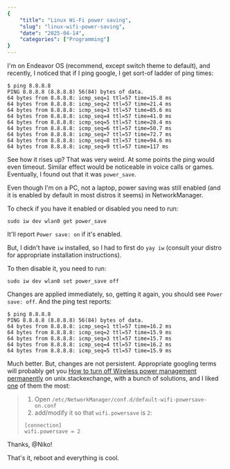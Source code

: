 ```yaml
---
{
    "title": "Linux Wi-Fi power saving",
    "slug": "linux-wifi-power-saving",
    "date": "2025-04-14",
    "categories": ["Programming"]
}
---
```


I'm on Endeavor OS (recommend, except switch theme to default), and recently, I noticed that if I ping google, I get sort-of ladder of ping times:

```
$ ping 8.8.8.8                       
PING 8.8.8.8 (8.8.8.8) 56(84) bytes of data.
64 bytes from 8.8.8.8: icmp_seq=1 ttl=57 time=15.8 ms
64 bytes from 8.8.8.8: icmp_seq=2 ttl=57 time=21.4 ms
64 bytes from 8.8.8.8: icmp_seq=3 ttl=57 time=85.6 ms
64 bytes from 8.8.8.8: icmp_seq=4 ttl=57 time=41.0 ms
64 bytes from 8.8.8.8: icmp_seq=5 ttl=57 time=28.4 ms
64 bytes from 8.8.8.8: icmp_seq=6 ttl=57 time=50.7 ms
64 bytes from 8.8.8.8: icmp_seq=7 ttl=57 time=72.7 ms
64 bytes from 8.8.8.8: icmp_seq=8 ttl=57 time=94.6 ms
64 bytes from 8.8.8.8: icmp_seq=9 ttl=57 time=117 ms
```

See how it rises up? That was very weird. At some points the ping would even timeout. Similar effect would be noticeable in voice calls or games. Eventually, I found out that it was `power_save`.

Even though I'm on a PC, not a laptop, power saving was still enabled (and it is enabled by default in most distros it seems) in NetworkManager.

To check if you have it enabled or disabled you need to run:

```shell
sudo iw dev wlan0 get power_save
```

It'll report `Power save: on` if it's enabled.

But, I didn't have `iw` installed, so I had to first do `yay iw` (consult your distro for appropriate installation instructions).

To then disable it, you need to run:

```shell
sudo iw dev wlan0 set power_save off
```

Changes are applied immediately, so, getting it again, you should see `Power save: off`. And the ping test reports:

```
$ ping 8.8.8.8                        
PING 8.8.8.8 (8.8.8.8) 56(84) bytes of data.
64 bytes from 8.8.8.8: icmp_seq=1 ttl=57 time=16.2 ms
64 bytes from 8.8.8.8: icmp_seq=2 ttl=57 time=15.9 ms
64 bytes from 8.8.8.8: icmp_seq=3 ttl=57 time=15.7 ms
64 bytes from 8.8.8.8: icmp_seq=4 ttl=57 time=16.2 ms
64 bytes from 8.8.8.8: icmp_seq=5 ttl=57 time=15.9 ms
```

Much better. But, changes are not persistent. Appropriate googling terms will probably get you [How to turn off Wireless power management permanently](https://unix.stackexchange.com/questions/269661/how-to-turn-off-wireless-power-management-permanently) on unix.stackexchange, with a bunch of solutions, and I liked [one](https://unix.stackexchange.com/a/315400) of them the most:

> 1. Open `/etc/NetworkManager/conf.d/default-wifi-powersave-on.conf`
> 2. add/modify it so that `wifi.powersave` is `2`:
>
> ```
> [connection]
> wifi.powersave = 2
> ```

Thanks, @Niko!

That's it, reboot and everything is cool.
